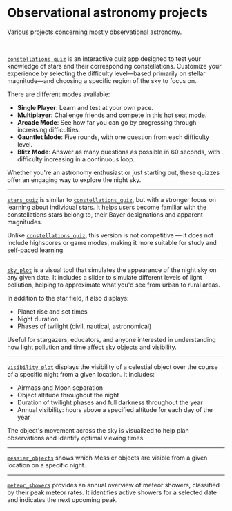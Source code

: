 # Observational astronomy projects
Various projects concerning mostly observational astronomy.

<br>


[`constellations_quiz`](./constellations_quiz) is an interactive quiz app designed to test your knowledge of stars and their corresponding constellations. Customize your experience by selecting the difficulty level—based primarily on stellar magnitude—and choosing a specific region of the sky to focus on.

There are different modes available:

- **Single Player**: Learn and test at your own pace.  
- **Multiplayer**: Challenge friends and compete in this hot seat mode.  
- **Arcade Mode**: See how far you can go by progressing through increasing difficulties.
- **Gauntlet Mode**: Five rounds, with one question from each difficulty level.
- **Blitz Mode**: Answer as many questions as possible in 60 seconds, with difficulty increasing in a continuous loop.

Whether you're an astronomy enthusiast or just starting out, these quizzes offer an engaging way to explore the night sky.

---

[`stars_quiz`](./stars_quiz) is similar to [`constellations_quiz`](./constellations_quiz), but with a stronger focus on learning about individual stars. It helps users become familiar with the constellations stars belong to, their Bayer designations and apparent magnitudes.

Unlike [`constellations_quiz`](./constellations_quiz), this version is not competitive — it does not include highscores or game modes, making it more suitable for study and self-paced learning.

---

[`sky_plot`](./sky_plot) is a visual tool that simulates the appearance of the night sky on any given date. It includes a slider to simulate different levels of light pollution, helping to approximate what you'd see from urban to rural areas.

In addition to the star field, it also displays:

- Planet rise and set times  
- Night duration  
- Phases of twilight (civil, nautical, astronomical)

Useful for stargazers, educators, and anyone interested in understanding how light pollution and time affect sky objects and visibility.

---



[`visibility_plot`](./visibility_plot) displays the visibility of a celestial object over the course of a specific night from a given location. It includes:

- Airmass and Moon separation  
- Object altitude throughout the night  
- Duration of twilight phases and full darkness throughout the year 
- Annual visibility: hours above a specified altitude for each day of the year

The object's movement across the sky is visualized to help plan observations and identify optimal viewing times.

---

[`messier_objects`](./messier_objects) shows which Messier objects are visible from a given location on a specific night.

---

[`meteor_showers`](./meteor_showers) provides an annual overview of meteor showers, classified by their peak meteor rates. It identifies active showers for a selected date and indicates the next upcoming peak.